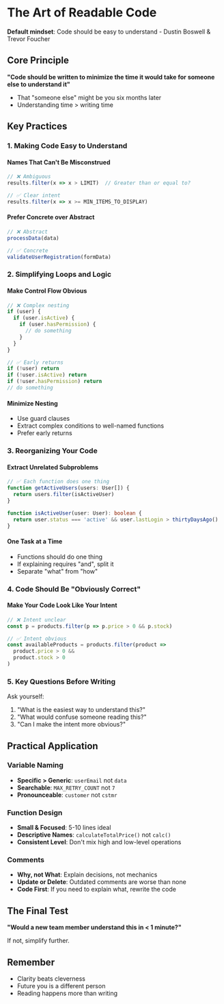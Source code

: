 # The Art of Readable Code

**Default mindset**: Code should be easy to understand - Dustin Boswell & Trevor Foucher

## Core Principle

**"Code should be written to minimize the time it would take for someone else to understand it"**

- That "someone else" might be you six months later
- Understanding time > writing time

## Key Practices

### 1. Making Code Easy to Understand

#### Names That Can't Be Misconstrued

```typescript
// ❌ Ambiguous
results.filter(x => x > LIMIT)  // Greater than or equal to?

// ✅ Clear intent
results.filter(x => x >= MIN_ITEMS_TO_DISPLAY)
```

#### Prefer Concrete over Abstract

```typescript
// ❌ Abstract
processData(data)

// ✅ Concrete
validateUserRegistration(formData)
```

### 2. Simplifying Loops and Logic

#### Make Control Flow Obvious

```typescript
// ❌ Complex nesting
if (user) {
  if (user.isActive) {
    if (user.hasPermission) {
      // do something
    }
  }
}

// ✅ Early returns
if (!user) return
if (!user.isActive) return
if (!user.hasPermission) return
// do something
```

#### Minimize Nesting

- Use guard clauses
- Extract complex conditions to well-named functions
- Prefer early returns

### 3. Reorganizing Your Code

#### Extract Unrelated Subproblems

```typescript
// ✅ Each function does one thing
function getActiveUsers(users: User[]) {
  return users.filter(isActiveUser)
}

function isActiveUser(user: User): boolean {
  return user.status === 'active' && user.lastLogin > thirtyDaysAgo()
}
```

#### One Task at a Time

- Functions should do one thing
- If explaining requires "and", split it
- Separate "what" from "how"

### 4. Code Should Be "Obviously Correct"

#### Make Your Code Look Like Your Intent

```typescript
// ❌ Intent unclear
const p = products.filter(p => p.price > 0 && p.stock)

// ✅ Intent obvious
const availableProducts = products.filter(product =>
  product.price > 0 &&
  product.stock > 0
)
```

### 5. Key Questions Before Writing

Ask yourself:

1. "What is the easiest way to understand this?"
2. "What would confuse someone reading this?"
3. "Can I make the intent more obvious?"

## Practical Application

### Variable Naming

- **Specific > Generic**: `userEmail` not `data`
- **Searchable**: `MAX_RETRY_COUNT` not `7`
- **Pronounceable**: `customer` not `cstmr`

### Function Design

- **Small & Focused**: 5-10 lines ideal
- **Descriptive Names**: `calculateTotalPrice()` not `calc()`
- **Consistent Level**: Don't mix high and low-level operations

### Comments

- **Why, not What**: Explain decisions, not mechanics
- **Update or Delete**: Outdated comments are worse than none
- **Code First**: If you need to explain what, rewrite the code

## The Final Test

**"Would a new team member understand this in < 1 minute?"**

If not, simplify further.

## Remember

- Clarity beats cleverness
- Future you is a different person
- Reading happens more than writing
